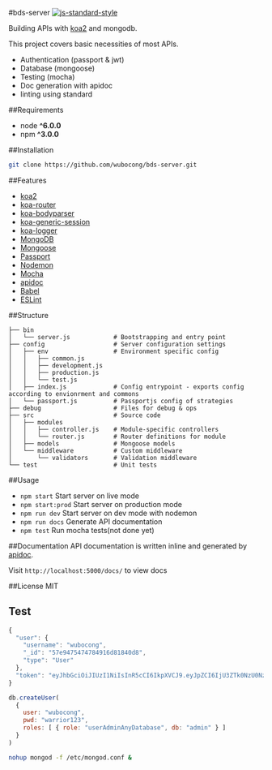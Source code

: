 #bds-server
[![js-standard-style](https://img.shields.io/badge/code%20style-standard-brightgreen.svg)](http://standardjs.com)

Building APIs with [koa2](https://github.com/koajs/koa/tree/v2.x) and mongodb.

This project covers basic necessities of most APIs.
* Authentication (passport & jwt)
* Database (mongoose)
* Testing (mocha)
* Doc generation with apidoc
* linting using standard

##Requirements
* node __^6.0.0__
* npm __^3.0.0__

##Installation
```bash
git clone https://github.com/wubocong/bds-server.git
```

##Features
* [koa2](https://github.com/koajs/koa/tree/v2.x)
* [koa-router](https://github.com/alexmingoia/koa-router)
* [koa-bodyparser](https://github.com/koajs/bodyparser)
* [koa-generic-session](https://github.com/koajs/generic-session)
* [koa-logger](https://github.com/koajs/logger)
* [MongoDB](http://mongodb.org/)
* [Mongoose](http://mongoosejs.com/)
* [Passport](http://passportjs.org/)
* [Nodemon](http://nodemon.io/)
* [Mocha](https://mochajs.org/)
* [apidoc](http://apidocjs.com/)
* [Babel](https://github.com/babel/babel)
* [ESLint](http://eslint.org/)

##Structure
```
├── bin
│   └── server.js            # Bootstrapping and entry point
├── config                   # Server configuration settings
│   ├── env                  # Environment specific config
│   │   ├── common.js
│   │   ├── development.js
│   │   ├── production.js
│   │   └── test.js
│   ├── index.js             # Config entrypoint - exports config according to envionrment and commons
│   └── passport.js          # Passportjs config of strategies
├── debug                    # Files for debug & ops
├── src                      # Source code
│   ├── modules
│   │   ├── controller.js    # Module-specific controllers
│   │   └── router.js        # Router definitions for module
│   ├── models               # Mongoose models
│   └── middleware           # Custom middleware
│       └── validators       # Validation middleware
└── test                     # Unit tests
```

##Usage
* `npm start` Start server on live mode
* `npm start:prod` Start server on production mode
* `npm run dev` Start server on dev mode with nodemon
* `npm run docs` Generate API documentation
* `npm test` Run mocha tests(not done yet)

##Documentation
API documentation is written inline and generated by [apidoc](http://apidocjs.com/).

Visit `http://localhost:5000/docs/` to view docs

##License
MIT

## Test

```js
{
  "user": {
    "username": "wubocong",
    "_id": "57e9475474784916d81840d8",
    "type": "User"
  },
  "token": "eyJhbGciOiJIUzI1NiIsInR5cCI6IkpXVCJ9.eyJpZCI6IjU3ZTk0NzU0NzQ3ODQ5MTZkODE4NDBkOCIsImlhdCI6MTQ3NDkwNTk0MH0.fT6Hq-ZQankMaC_kcwrtgNXgshjAO-zjACSlO779w7Q"
}
```

``` js
db.createUser(
  {
    user: "wubocong",
    pwd: "warrior123",
    roles: [ { role: "userAdminAnyDatabase", db: "admin" } ]
  }
)
```

```bash
nohup mongod -f /etc/mongod.conf &
```